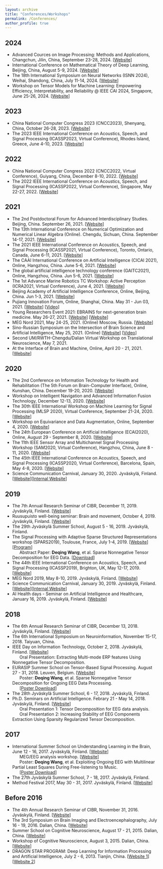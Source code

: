```yaml
---
layout: archive
title: "Conferences/Workshops"
permalink: /Conferences/
author_profile: true
---
```


2024
------
* Advanced Cources on Image Processing: Methods and Applications, Changchun, Jilin, China, September 23-28, 2024. [<a href="http://www.ciomp.ac.cn/xwdt/zhxw/202409/t20240930_7392743.html" target="_blank">Website</a>]<br />
* International Conference on Mathematical Theory of Deep Learning, Beijing, China, August 5-9, 2024. [<a href="https://dl2024.casconf.cn/" target="_blank">Website</a>]<br />
* The 18th International Symposium on Neural Networks (ISNN 2024), Weihai, Shandong, China, July 11-14, 2024. [<a href="https://conference.cs.cityu.edu.hk/isnn/ISNN2024/index.html" target="_blank">Website</a>]<br />
* Workshop on Tensor Models for Machine Learning: Empowering Efficiency, Interpretability, and Reliability @ IEEE CAI 2024, Singapore, June 25-26, 2024. [<a href="https://tensorworkshop.github.io/TMME-CAI2024/" target="_blank">Website</a>]<br />

2023
------
* China National Computer Congress 2023 (CNCC2023), Shenyang, China, October 26-28, 2023. [<a href="https://ccf.org.cn/cncc2023" target="_blank">Website</a>]<br />
* The 2023 IEEE International Conference on Acoustics, Speech, and Signal Processing (ICASSP2023, Virtual Conference), Rhodes Island, Greece, June 4-10, 2023. [<a href="https://2023.ieeeicassp.org/" target="_blank">Website</a>]<br />

2022
------
* China National Computer Congress 2022 (CNCC2022, Virtual Conference), Guiyang, China, December 8-10, 2022. [<a href="https://ccf.org.cn/cncc2022" target="_blank">Website</a>]<br />
* The 2022 IEEE International Conference on Acoustics, Speech, and Signal Processing (ICASSP2022, Virtual Conference), Singapore, May 22-27, 2022. [<a href="https://2022.ieeeicassp.org/" target="_blank">Website</a>]<br />

2021
------
* The 2nd Postdoctoral Forum for Advanced Interdisciplinary Studies. Beijing, China. September 26, 2021. [<a href="http://www.aais.pku.edu.cn/news/shownews.php?lang=cn&id=1345" target="_blank">Website</a>]<br />
* The 13th International Conference on Numerical Optimization and Numerical Linear Algebra (Online). Chengdu, Sichuan, China. September 14-17, 2021. [<a href="http://lsec.cc.ac.cn/~icnonla21/" target="_blank">Website</a>]<br />
* The 2021 IEEE International Conference on Acoustics, Speech, and Signal Processing (ICASSP2021, Virtual Conference), Toronto, Ontario, Canada, June 6-11, 2021. [<a href="https://2021.ieeeicassp.org/" target="_blank">Website</a>]<br />
* The CAAI International Conference on Artificial Intelligence (CICAI 2021), Online, Hangzhou, China. June 5-6, 2021. [<a href="https://cicai.caai.cn/#/" target="_blank">Website</a>]<br />
* The global artificial intelligence technology conference (GAITC2021), Online, Hangzhou, China. Jun 5-6, 2021. [<a href="https://gaitc.caai.cn/" target="_blank">Website</a>]<br />
* The 1st Advance Marine Robotics TC Workshop: Active Perception (ICRA2021, Virtual Conference), June 4, 2021. [<a href="https://dartmouthrobotics.github.io/icra-2021-uw-active-perception/" target="_blank">Website</a>]<br />
* Beijing Academy of Artificial Intelligence Conference, Online, Beijing, China. Jun 1-3, 2021. [<a href="https://2021.baai.ac.cn/" target="_blank">Website</a>]<br />
* Pujiang Innovation Forum, Online, Shanghai, China. May 31 - Jun 03, 2021. [<a href="http://www.pujiangforum.cn/" target="_blank">Website</a>] [<a href="https://yicai.smgbb.cn/live/101063018.html" target="_blank">Video</a>]<br />
* Young Researchers Event 2021: EBRAINS for next-generation brain medicine. May 26-27, 2021. [<a href="https://www.humanbrainproject.eu/en/education/YRE21/" target="_blank">Website</a>] [<a href="https://events.humanbrainproject.eu/yre2021/" target="_blank">Website</a>]<br />
* MEG Nord 2021, May 24-25, 2021. (Online) Moscow, Russia. [<a href="https://megnord.org/2021/detailed-program-2021.html" target="_blank">Website</a>]<br />
* Sino-Russian Symposium on the Intersection of Brain Science and Artificial Intelligence, May 25, 2021. (Online) [<a href="https://mp.weixin.qq.com/s/sErw88naNtNO31hlFYWS-A" target="_blank">Website</a>] [<a href="https://appc75jwmhz4298.h5.xiaoeknow.com/v2/course/alive/l_60ab610ee4b07e4d7fd8438c?app_id=appC75jwmhz4298&alive_mode=0&pro_id=&type=2&available=true&share_user_id=u_6076b72173430_YRpXu681wf&share_type=5&scene=%E5%88%86%E4%BA%AB&is_redirect=1" target="_blank">Video</a>]<br />
* Second UM/RWTH-Chengdu/Dalian Virtual Workshop on Translational Neuroscience, May 7, 2021.
* At the Interface of Brain and Machine, Online, April 20 - 21, 2021. [<a href="https://brainandmachineevent.natureresearch.cn/" target="_blank">Website</a>]

2020
------
* The 2nd Conference on Information Technology for Health and Rehabilitation (The 5th Forum on Brain-Computer Interface), Online, Kunshan, China. December 19-20, 2020. [<a href="https://mp.weixin.qq.com/s/KBAvKEMNbJ2DS0gNAvI2lQ" target="_blank">Website</a>]<br />
* Workshop on Intelligent Navigation and Advanced Information Fusion Technology, December 12-13, 2020. [<a href="https://mp.weixin.qq.com/s/Nuor0XaETThgoqBh2HCtxA" target="_blank">Website</a>]<br />
* The 30th IEEE International Workshop on Machine Learning for Signal Processing (MLSP 2020), Virtual Conference, September 21-24, 2020. [<a href="https://ieeemlsp.cc/" target="_blank">Website</a>]<br />
* Workshop on Equivariance and Data Augmentation, Online, September 4, 2020. [<a href="https://sites.google.com/view/equiv-data-aug/home" target="_blank">Website</a>]<br />
* The 24th European Conference on Artificial Intelligence (ECAI2020), Online, August 29 - September 8, 2020. [<a href="https://digital.ecai2020.eu/" target="_blank">Website</a>]<br />
* The 11th IEEE Sensor Array and Multichannel Signal Processing Workshop (SAM2020, Virtual Conference), Hangzhou, China, June 8 - 11, 2020. [<a href="https://sam2020.aconf.org/" target="_blank">Website</a>]<br />
* The 45th IEEE International Conference on Acoustics, Speech, and Signal Processing (ICASSP2020, Virtual Conference), Barcelona, Spain, May 4-8, 2020. [<a href="https://2020.ieeeicassp.org/" target="_blank">Website</a>]<br />
* Science Communication Carnival, January 30, 2020. Jyväskylä, Finland. [<a href="https://korppi.jyu.fi/kotka/course/student/generalCourseInfo.jsp?lang=1&course=245892" target="_blank">Website</a>][<a href="https://uno.jyu.fi/en/current/archive/2019/12/science-communication-carnival" target="_blank">Internal Website</a>]<br />

2019
------
* The 7th Annual Research Seminar of CIBR, December 11, 2019. Jyväskylä, Finland. [<a href="https://cibr.jyu.fi/en/news/7th-annual-research-seminar-of-cibr" target="_blank">Website</a>]<br />
* Ruusupuisto well-being seminar: Brain and movement, October 4, 2019. Jyväskylä, Finland. [<a href="https://www.jyu.fi/science/en/nanoscience-center/current/seminars/wellbeing-seminar" target="_blank">Website</a>]<br />
* The 29th Jyväskylä Summer School, August 5 - 16, 2019. Jyväskylä, Finland.<br />
* The Signal Processing with Adaptive Sparse Structured Representations workshop (SPARS2019), Toulouse, France, July 1-4, 2019. [<a href="http://www.spars-workshop.org/" target="_blank">Website</a>] [<a href="https://www.conftool.net/spars2019/index.php?page=browseSessions&mode=list&presentations=show" target="_blank">Program</a>]<br />&nbsp;&nbsp;&nbsp;&nbsp;&nbsp;&nbsp;Abstract Paper: <b>Deqing Wang</b>, et al. Sparse Nonnegative Tensor Decomposition for EEG Data. [<a href="https://www.conftool.net/spars2019/index.php/Abstract156-WANG-156.pdf?page=downloadPaper&filename=Abstract156-WANG-156.pdf&form_id=156&form_version=final" target="_blank">Download</a>]<br />
* The 44th IEEE International Conference on Acoustics, Speech, and Signal Processing (ICASSP2019), Brighton, UK, May 12-17, 2019. [<a href="https://2019.ieeeicassp.org/" target="_blank">Website</a>]<br />
* MEG Nord 2019, May 8-10, 2019. Jyväskylä, Finland. [<a href="http://megnord.org/2019/program.html" target="_blank">Website</a>]<br />
* Science Communication Carnival, January 30, 2019. Jyväskylä, Finland. [<a href="https://korppi.jyu.fi/kotka/course/student/generalCourseInfo.jsp?lang=1&course=237353" target="_blank">Website</a>][<a href="https://uno.jyu.fi/en/current/archive/2018/11/science-communication-carnival" target="_blank">Internal Website</a>]<br />
* AI Health days - Seminar on Artificial Intelligence and Healthcare, January 16, 2019. Jyväskylä, Finland. [<a href="https://www.jyu.fi/en/current/archive/2019/01/ai-health-days-2013seminar" target="_blank">Website</a>]<br />

2018
------
* The 6th Annual Research Seminar of CIBR, December 13, 2018. Jyväskylä, Finland. [<a href="https://cibr.jyu.fi/en/6th-annual-research-seminar" target="_blank">Website</a>]<br />
* The 6th International Symposium on Neuroinformation, November 15-17, 2018. Taiyuan, China.<br />
* IEEE Day on Information Technology, October 2, 2018. Jyväskylä, Finland. [<a href="http://sites.ieee.org/finland/?p=841" target="_blank">Website</a>]<br />&nbsp;&nbsp;&nbsp;&nbsp;&nbsp;&nbsp;Oral Presentation: Extracting Multi-mode ERP features Using Nonnegative Tensor Decomposition.<br />
* EURASIP Summer School on Tensor-Based Signal Processing. August 27 - 31, 2018. Leuven, Belgium. [<a href="https://homes.esat.kuleuven.be/~sistawww/biomed/biotensorssummerschool18/" target="_blank">Website</a>]<br />&nbsp;&nbsp;&nbsp;&nbsp;&nbsp;&nbsp;Poster: <b>Deqing Wang</b>, et al. Sparse Nonnegative Tensor Decomposition for Ongoing EEG Data Processing.<br />&nbsp;&nbsp;&nbsp;&nbsp;&nbsp;&nbsp;[<a href="http://users.jyu.fi/~dewang/Documents/Deqing_Wang_et_al_Poster_EURASIP_Summer_School_2018.pdf" target="_blank">Poster Download</a>]<br />
* The 28th Jyväskylä Summer School, 6 - 17, 2018. Jyväskylä, Finland.<br />
* Ph.D. Seminars on Artificial Intelligence. Febrary 21 - May 14, 2018. Jyväskylä, Finland. [<a href="https://helituominen.wordpress.com/kurssit-it/tekoalyseminaari-kevat-2018/" target="_blank">Website</a>]<br />&nbsp;&nbsp;&nbsp;&nbsp;&nbsp;&nbsp;Oral Presentation 1: Tensor Decomposition for EEG data analysis.<br />&nbsp;&nbsp;&nbsp;&nbsp;&nbsp;&nbsp;Oral Presentation 2: Increasing Stability of EEG Components Extraction Using Sparsity Regularized Tensor Decomposition.<br />

2017
------
* International Summer School on Understanding Learning in the Brain, June 12 - 16, 2017. Jyväskylä, Finland. [<a href="https://cibr.jyu.fi/en/training/brain-summerschool2017/scientific_program" target="_blank">Website</a>]<br />
&nbsp;&nbsp;&nbsp;&nbsp;&nbsp;&nbsp;MEG/EEG analysis workshop. [<a href="http://www.fieldtriptoolbox.org/workshop/jyvaskyla2017" target="_blank">Website</a>]<br />&nbsp;&nbsp;&nbsp;&nbsp;&nbsp;&nbsp;Poster: <b>Deqing Wang</b>, et al. Exploiting Ongoing EEG with Multilinear Partial Least Squares During Free-listening to Music.<br />&nbsp;&nbsp;&nbsp;&nbsp;&nbsp;&nbsp;[<a href="http://users.jyu.fi/~dewang/Documents/Deqing_Wang_et_al_Poster_2017.pdf" target="_blank">Poster Download</a>]<br />
* The 27th Jyväskylä Summer School, 7 - 18, 2017. Jyväskylä, Finland.<br />
* Method Festival 2017, May 30 - 31, 2017. Jyväskylä, Finland. [<a href="https://www.jyu.fi/edupsy/fi/tutkimus/ihme/metodifestivaali-2017/en" target="_blank">Website</a>]<br />

Before 2016
------
* The 4th Annual Research Seminar of CIBR, November 31, 2016. Jyväskylä, Finland. [<a href="https://cibr.jyu.fi/news/4thannualseminar" target="_blank">Website</a>]<br />
* The 3rd Symposium on Brain Imaging and Electroencephalography, July 16 - 19, 2016. Dalian, China. [<a href="http://brain.lnnu.edu.cn/Notice/62.html" target="_blank">Website</a>]<br />
* Summer School on Cognitive Neuroscience, August 17 - 21, 2015. Dalian, China. [<a href="http://brain.lnnu.edu.cn/Notice/38.html" target="_blank">Website</a>]<br />
* Workshop of Cognitive Neuroscience, August 3, 2015. Dalian, China. [<a href="http://ee.dlut.edu.cn/info/1085/5536.htm" target="_blank">Website</a>]
* DRAGON STAR PROGRAM: Deep Learning for Information Processing and Artificial Intelligence, July 2 - 6, 2013. Tianjin, China. [<a href="https://test2.ccf.org.cn/YOCSEF/Branches/Tianjin/News/qthd/2014-07-03/607247.shtml" target="_blank">Website 1</a>] [<a href="https://www.ccf.org.cn/DRAGON_STAR_PROGRAM/Schedule/2013/" target="_blank">Website 2</a>]
